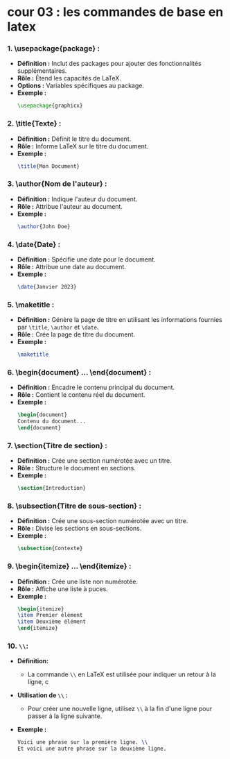 # cour 03 : les commandes de base en latex 



### 1. \usepackage{package} :
- **Définition :** Inclut des packages pour ajouter des fonctionnalités supplémentaires.
- **Rôle :** Étend les capacités de LaTeX.
- **Options :** Variables spécifiques au package.
- **Exemple :** 
  ```latex
  \usepackage{graphicx}
  ```

### 2. \title{Texte} :
- **Définition :** Définit le titre du document.
- **Rôle :** Informe LaTeX sur le titre du document.
- **Exemple :** 
  ```latex
  \title{Mon Document}
  ```

### 3. \author{Nom de l'auteur} :
- **Définition :** Indique l'auteur du document.
- **Rôle :** Attribue l'auteur au document.
- **Exemple :** 
  ```latex
  \author{John Doe}
  ```

### 4. \date{Date} :
- **Définition :** Spécifie une date pour le document.
- **Rôle :** Attribue une date au document.
- **Exemple :** 
  ```latex
  \date{Janvier 2023}
  ```

### 5. \maketitle :
- **Définition :** Génère la page de titre en utilisant les informations fournies par ``\title``, ``\author`` et ``\date``.
- **Rôle :** Crée la page de titre du document.
- **Exemple :** 
  ```latex
  \maketitle
  ```


### 6. \begin{document} ... \end{document} :
- **Définition :** Encadre le contenu principal du document.
- **Rôle :** Contient le contenu réel du document.
- **Exemple :** 
  ```latex
  \begin{document}
  Contenu du document...
  \end{document}
  ```



### 7. \section{Titre de section} :
- **Définition :** Crée une section numérotée avec un titre.
- **Rôle :** Structure le document en sections.
- **Exemple :** 
  ```latex
  \section{Introduction}
  ```

### 8. \subsection{Titre de sous-section} :
- **Définition :** Crée une sous-section numérotée avec un titre.
- **Rôle :** Divise les sections en sous-sections.
- **Exemple :** 
  ```latex
  \subsection{Contexte}
  ```



### 9. \begin{itemize} ... \end{itemize} :
- **Définition :** Crée une liste non numérotée.
- **Rôle :** Affiche une liste à puces.
- **Exemple :** 
  ```latex
  \begin{itemize}
  \item Premier élément
  \item Deuxième élément
  \end{itemize}
  ```

### 10. `\\`:

  - **Définition:**
    - La commande `\\` en LaTeX est utilisée pour indiquer un retour à la ligne, c

  - **Utilisation de `\\` :**

    - Pour créer une nouvelle ligne, utilisez `\\` à la fin d'une ligne pour passer à la ligne suivante.

  - **Exemple :**

    ```latex
    Voici une phrase sur la première ligne. \\
    Et voici une autre phrase sur la deuxième ligne.
    ```











